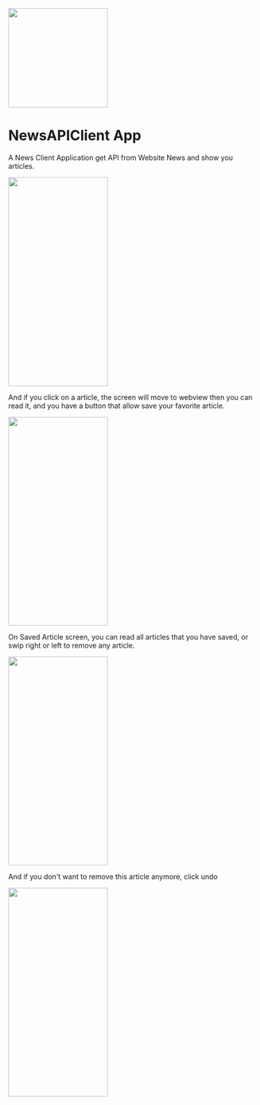 <img src="https://drive.google.com/uc?export=view&id=1OrvV9iNmqQqu8H3AYtJLpBPfM_Qfxdg2" width="200" height="200">

# NewsAPIClient App
A News Client Application get API from Website News and show you articles. 

<img src="https://drive.google.com/uc?export=view&id=1NdJxFj_AkDaqOxXpr2grJ0RlsLKYPrAd" width="200" height="420">

And if you click on a article, the screen will move to webview then you can read it, and you have a button that allow save your favorite article.

<img src="https://drive.google.com/uc?export=view&id=1g_M5d1BIjrJDndIynctvS3BH8C8ctNBN" width="200" height="420">

On Saved Article screen, you can read all articles that you have saved, or swip right or left to remove any article.

<img src="https://drive.google.com/uc?export=view&id=1PiRT9v9bW7O8ayXDPSTCRtJVKfp14Xj6" width="200" height="420">

And if you don't want to remove this article anymore, click undo

<img src="https://drive.google.com/uc?export=view&id=1laPzAxmMNp5mYX8v6DSIcVx3Jn1rew68" width="200" height="420">


